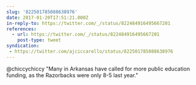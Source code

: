 ```yaml
---
slug: '822501785088638976'
date: 2017-01-20T17:51:21.000Z
in-reply-to: https://twitter.com/_/status/822484916495667201
references:
  - url: https://twitter.com/_/status/822484916495667201
    post-type: tweet
syndication:
 - https://twitter.com/ajciccarello/status/822501785088638976
---
```


@chiccychiccy "Many in Arkansas have called for more public education funding, as the Razorbacks were only 8-5 last year."
